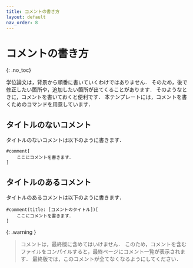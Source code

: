 ```yaml
---
title: コメントの書き方
layout: default
nav_order: 8
---
```


# コメントの書き方
{: .no_toc}

学位論文は，背景から順番に書いていくわけではありません．
そのため，後で修正したい箇所や，追加したい箇所が出てくることがあります．
そのようなときに，コメントを書いておくと便利です．
本テンプレートには，コメントを書くためのコマンドを用意しています．

## タイトルのないコメント

タイトルのないコメントは以下のように書きます．
```typst
#comment[
    ここにコメントを書きます．
]
```


## タイトルのあるコメント

タイトルのあるコメントは以下のように書きます．
```typst
#comment(title: [コメントのタイトル])[
    ここにコメントを書きます．
]
```

{: .warning }
> コメントは，最終版に含めてはいけません．
> このため，コメントを含むファイルをコンパイルすると，最終ページにコメント一覧が表示されます．
> 最終版では，このコメントが全てなくなるようにしてください．
